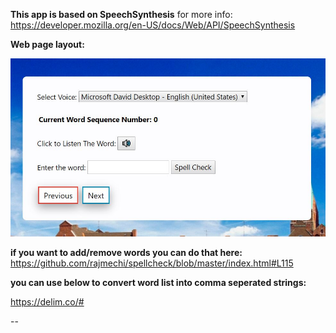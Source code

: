 **This app is based on SpeechSynthesis**
for more info: https://developer.mozilla.org/en-US/docs/Web/API/SpeechSynthesis

**Web page layout:**

![Image of Yaktocat](images/layout.JPG)

**if you want to add/remove words you can do that here:**
https://github.com/rajmechi/spellcheck/blob/master/index.html#L115

**you can use below to convert word list into comma seperated strings:** 

https://delim.co/#


--
